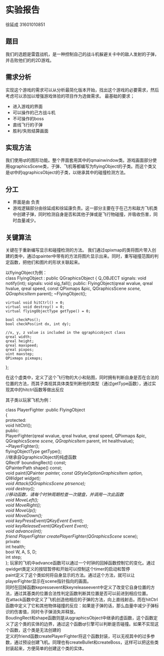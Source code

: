 # 实验报告
徐延成
31601010851

## 题目
我们的选题是雷霆战机，是一种控制自己的战斗机躲避关卡中的敌人发射的子弹，并击败他们的的2D游戏。

## 需求分析
实现这个游戏的需求可以从分析最简化版本开始，找出这个游戏的必要需求，然后考虑可以添加以增强游戏体验的项目作为选做需求。
最基础的要求；
+ 进入游戏的界面
+ 可以操作的己方战斗机
+ 不可操作的boss
+ 直线飞行的子弹
+ 胜利/失败结算画面


## 实现方法
我们使用qt的图形功能。整个界面套用其中的qmainwindow类。游戏画面部分使用qgraphicsScene类，子弹、飞机等都编写为flyingObject的子类。而这个类又是qt中的qgraphicsObject的子类，以继承其中的碰撞检测方法。
 
## 分工
+ 界面是由 负责
+ 游戏逻辑部分由徐延成和徐延康负责。这一部分主要在于在己方和敌方飞机类中创建子弹，同时检测自身是否和其他子弹或是飞行物碰撞，并吸收伤害，同时血量减少。

## 关键算法
关键在于重新编写显示和碰撞检测的方法。
我们通过qpixmap的类将图片带入创建的类中，通过qpainter中带有的方法将图片显示出来。同时，重写碰撞范围的判定函数，把他们和图片的形状关联起来。  

以flyingObject为例：  
class FlyingObject : public QGraphicsObject {
	Q_OBJECT
signals:
	void notify(int);
signals:
	void sig_fall();
public:
	FlyingObject(qreal wvalue, qreal hvalue, qreal speed, const QPixmaps &pic, QGraphicsScene *scene, QGraphicsItem* parent);
	~FlyingObject();

    virtual void hitCtrl() = 0;
	virtual void destroy() = 0;
	virtual flyingObjectType getType() = 0;
	
	bool checkPos();
	bool checkPos(int dx, int dy);

	//x, y, z value is included in the qgraphicobject class
	qreal width;
	qreal height;
	qreal maxspeed;
	qreal pixpos;
	uint maxstep;
	QPixmaps pixmaps;
};

在这个虚类中，定义了这个飞行物的大小和贴图，同时拥有判断自身是否在合法的位置的方法，而其子类视其具体类型判断他的类型（通过getType函数），通过实现其中的hitctrl函数等做出反应

其子类以玩家飞机为例：

class PlayerFighter :public FlyingObject  
{  
protected:  
	void hitCtrl();  
public:  
	PlayerFighter(qreal wvalue, qreal hvalue, qreal speed, QPixmaps &pic, QGraphicsScene *scene, QGraphicsItem* parent, int healthvalue);  
	~PlayerFighter();  
	flyingObjectType getType();  
	//继承自QgraphicsObject的纯虚函数  
	QRectF boundingRect() const;  
	QPainterPath shape() const;  
	void paint(QPainter *painter, const QStyleOptionGraphicsItem *option, QWidget *widget);  
	void Attack(QGraphicsScene *ptrsence);  
	void destroy();  
	//移动函数，请每个时钟周期检查一次键盘，并调用一次此函数  
	void MoveLeft();  
	void MoveRight();  
	void MoveUp();  
	void MoveDown();  
	void keyPressEvent(QKeyEvent* Event);  
	void keyReleaseEvent(QKeyEvent* Event);  
	void advance(int);  
	friend PlayerFighter* createPlayerFighter(QGraphicsScene* scene);  
private:  
    int health;  
	bool W, A, S, D;  
	int step;  
};
玩家的飞机中advance函数可以通过一个时钟的回掉函数控制它的变化。通过qwidget类定义的按钮暂停和开始可以控制这个timer的启动和暂停  
paint定义了这个类如何将自身显示的方法。通过这个方法，就可以让playerFighter显示在scene指针指向的画面。  
同时在回掉函数kepressevent和keyreleaseevent中定义了改变它自身位置的方法，通过其基类的位置合法性判定函数判断其位置是否可以前进到相应位置。    
在attack函数中定义了飞机创造他相应的子弹的方法，向上直线射击。而在hitCtrl函数中定义了它和其他物体碰撞的反应：如果是子弹的话，那么血量中减少子弹标识的伤害值，同时令子弹消失并释放。    
BoudingRect和shape函数则是从qgraphicsObject中继承的虚函数，这个函数定义了这个类的实体的边界，通过这个函数qt引擎可以判断是否碰撞。如果不实现这个函数，这个类是无法创建的    
定义的friend函数createPlayerFighter将这个函数封装，可以无视其中的过多参数，通过预设创建飞机。同理也有createBullet和createBoss，这样可以把这些类封装起来，方便简单的创建这个类的实体。  

  




